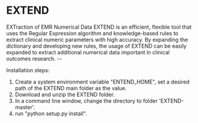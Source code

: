# EXTEND
EXTraction of EMR Numerical Data
EXTEND is an efficient, flexible tool that uses the Regular Expression algorithm and knowledge-based rules to extract clinical numeric parameters with high accuracy. By expanding the dictionary and developing new rules, the usage of EXTEND can be easily expanded to extract additional numerical data important in clinical outcomes research. --

Installation steps:
1. Create a system environment variable "ENTEND_HOME", set a desired path of the EXTEND main folder as the value.
2. Download and unzip the EXTEND folder.
3. In a command line window, change the directory to folder 'EXTEND-master'.
4. run "python setup.py install".
